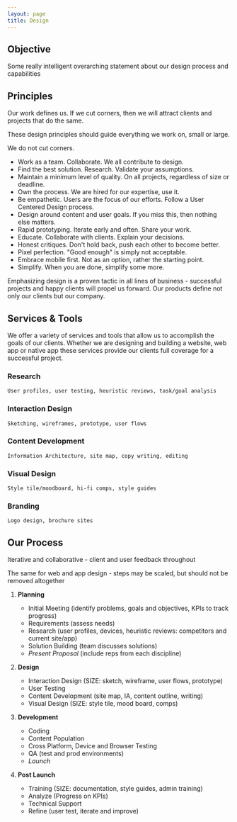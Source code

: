 ```yaml
---
layout: page
title: Design
---
```



## Objective
Some really intelligent overarching statement about our design process and capabilities

## Principles
Our work defines us. If we cut corners, then we will attract clients and projects that do the same. 

These design principles should guide everything we work on, small or large. 

We do not cut corners.

* Work as a team. Collaborate. We all contribute to design.
* Find the best solution. Research. Validate your assumptions. 
* Maintain a minimum level of quality. On all projects, regardless of size or deadline.
* Own the process. We are hired for our expertise, use it. 
* Be empathetic. Users are the focus of our efforts. Follow a User Centered Design process.
* Design around content and user goals. If you miss this, then nothing else matters.
* Rapid prototyping. Iterate early and often. Share your work.
* Educate. Collaborate with clients. Explain your decisions.
* Honest critiques. Don't hold back, push each other to become better.
* Pixel perfection. "Good enough" is simply not acceptable. 
* Embrace mobile first. Not as an option, rather the starting point.
* Simplify. When you are done, simplify some more.

Emphasizing design is a proven tactic in all lines of business -  successful projects and happy clients will propel us forward. Our products define not only our clients but our company.

## Services & Tools
We offer a variety of services and tools that allow us to accomplish the goals of our clients. Whether we are designing and building a website, web app or native app these services provide our clients full coverage for a successful project.

### **Research** 
	User profiles, user testing, heuristic reviews, task/goal analysis

### **Interaction Design**
	Sketching, wireframes, prototype, user flows

### **Content Development**
	Information Architecture, site map, copy writing, editing

### **Visual Design**
	Style tile/moodboard, hi-fi comps, style guides

### **Branding**
	Logo design, brochure sites

## Our Process 
Iterative and collaborative - client and user feedback throughout

The same for web and app design - steps may be scaled, but should not be removed altogether

1. **Planning**
	- Initial Meeting (identify problems, goals and objectives, KPIs to track progress)
	- Requirements (assess needs)
	- Research (user profiles, devices, heuristic reviews: competitors and current site/app)
	- Solution Building (team discusses solutions)
	- *Present Proposal* (include reps from each discipline)

2. **Design**
	- Interaction Design (SIZE: sketch, wireframe, user flows, prototype)
	- User Testing
	- Content Development (site map, IA, content outline, writing)
	- Visual Design (SIZE: style tile, mood board, comps)

3. **Development**
	- Coding
	- Content Population
	- Cross Platform, Device and Browser Testing
	- QA (test and prod environments)
	- *Launch*

4. **Post Launch**
	- Training (SIZE: documentation, style guides, admin training)
	- Analyze (Progress on KPIs)
	- Technical Support
	- Refine (user test, iterate and improve)


